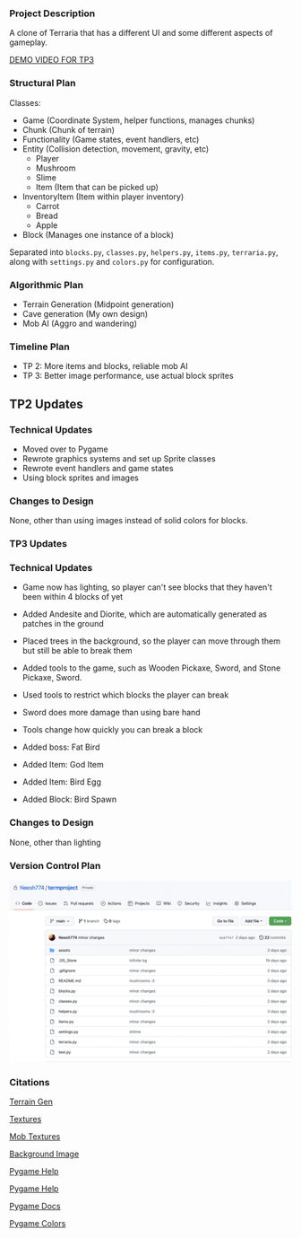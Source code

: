 ### Project Description

A clone of Terraria that has a different UI and some different aspects of gameplay.

[DEMO VIDEO FOR TP3](https://drive.google.com/file/d/1s6cbiRJssd1PRpy1ETBUmi1Fz0GhhVRA/view?usp=sharing)

### Structural Plan

Classes:

- Game (Coordinate System, helper functions, manages chunks)
- Chunk (Chunk of terrain)
- Functionality (Game states, event handlers, etc)
- Entity (Collision detection, movement, gravity, etc)
  - Player
  - Mushroom
  - Slime
  - Item (Item that can be picked up)
- InventoryItem (Item within player inventory)
  - Carrot
  - Bread
  - Apple
- Block (Manages one instance of a block)

Separated into `blocks.py`, `classes.py`, `helpers.py`, `items.py`, `terraria.py`, along with `settings.py` and `colors.py` for configuration.

### Algorithmic Plan

- Terrain Generation (Midpoint generation)
- Cave generation (My own design)
- Mob AI (Aggro and wandering)

### Timeline Plan

- TP 2: More items and blocks, reliable mob AI
- TP 3: Better image performance, use actual block sprites

## TP2 Updates

### Technical Updates

- Moved over to Pygame
- Rewrote graphics systems and set up Sprite classes
- Rewrote event handlers and game states
- Using block sprites and images

### Changes to Design

None, other than using images instead of solid colors for blocks.

### TP3 Updates

### Technical Updates

- Game now has lighting, so player can't see blocks that they haven't been within 4 blocks of yet
- Added Andesite and Diorite, which are automatically generated as patches in the ground
- Placed trees in the background, so the player can move through them but still be able to break them
- Added tools to the game, such as Wooden Pickaxe, Sword, and Stone Pickaxe, Sword.
- Used tools to restrict which blocks the player can break
- Sword does more damage than using bare hand
- Tools change how quickly you can break a block

- Added boss: Fat Bird
- Added Item: God Item
- Added Item: Bird Egg
- Added Block: Bird Spawn

### Changes to Design

None, other than lighting

### Version Control Plan

![git](./github.png)

### Citations

[Terrain Gen](https://learn.64bitdragon.com/articles/computer-science/procedural-generation/the-diamond-square-algorithm)

[Textures](https://resourcepack.net/dandelion-resource-pack/)

[Mob Textures](https://pixelfrog-assets.itch.io/pixel-adventure-2)

[Background Image](https://www.deviantart.com/jonata-d/art/Mountain-Sprite-001-706211298)

[Pygame Help](https://kidscancode.org/blog/2016/08/pygame_1-2_working-with-sprites/)

[Pygame Help](https://www.geeksforgeeks.org/pygame-creating-sprites/)

[Pygame Docs](https://www.pygame.org/docs/)

[Pygame Colors](https://riptutorial.com/pygame/example/23788/transparency)
